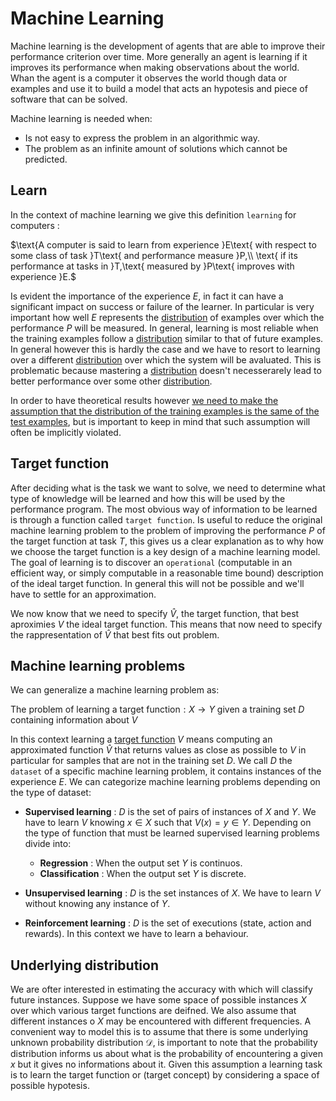 # Machine Learning

Machine learning is the development of agents that are able to improve their performance criterion over time. More generally an agent is learning if it improves its performance when making observations about the world. Whan the agent is a computer it observes the world though data or examples and use it to build a model that acts an hypotesis and piece of software that can be solved.

Machine learning is needed when:

- Is not easy to express the problem in an algorithmic way.
- The problem as an infinite amount of solutions which cannot be predicted.

## Learn

In the context of machine learning we give this definition `learning` for computers :

$\text{A computer is said to learn from experience }E\text{ with respect to some class of task }T\text{ and performance measure }P,\\ \text{ if its performance at tasks in }T,\text{ measured by }P\text{ improves with experience }E.$

Is evident the importance of the experience $E$, in fact it can have a significant impact on success or failure of the learner.
In particular is very important how well $E$ represents the [distribution](#underlying-distribution) of examples over which the performance $P$ will be measured. In general, learning is most reliable when the training examples follow a [distribution](#underlying-distribution) similar to that of future examples.
In general however this is hardly the case and we have to resort to learning over a different [distribution](#underlying-distribution) over which the system will be avaluated. This is problematic because mastering a [distribution](#underlying-distribution) doesn't necesserarely lead to better performance over some other [distribution](#underlying-distribution).

In order to have theoretical results however [we need to make the assumption that the distribution of the training examples is the same of the test examples](./SupervisedLearning.MD/#the-inductive-learning-hypotesis), but is important to keep in mind that such assumption will often be implicitly violated.

## Target function

After deciding what is the task we want to solve, we need to determine what type of knowledge will be learned and how this will be used by the performance program.
The most obvious way of information to be learned is through a function called `target function`.
Is useful to reduce the original machine learning problem to the problem of improving the performance $P$ of the target function at task $T$, this gives us a clear explanation as to why how we choose the target function is a key design of a machine learning model.
The goal of learning is to discover an `operational` (computable in an efficient way, or simply computable in a reasonable time bound) description of the ideal target function.
In general this will not be possible and we'll have to settle for an approximation.

We now know that we need to specify $\hat{V}$, the target function, that best aproximies $V$ the ideal target function.
This means that now need to specify the rappresentation of $\hat{V}$ that best fits out problem.

## Machine learning problems

We can generalize a machine learning problem as:

$\text{The problem of learning a target function}:X\rightarrow{Y}\text{ given a training set }D\text{ containing information about }V$

In this context learning a [target function](#target-function) $V$ means computing an approximated function $\hat{V}$ that returns values as close as possible to $V$ in particular for samples that are not in the training set $D$.
We call $D$ the `dataset` of a specific machine learning problem, it contains instances of the experience $E$.
We can categorize machine learning problems depending on the type of dataset:

- **Supervised learning** : $D$ is the set of pairs of instances of $X$ and $Y$. We have to learn $V$ knowing $x\in{X}$ such that $V(x)=y\in{Y}$. Depending on the type of function that must be learned supervised learning problems divide into:

  - **Regression** : When the output set $Y$ is continuos.
  - **Classification** : When the output set $Y$ is discrete.

- **Unsupervised learning** : $D$ is the set instances of $X$. We have to learn $V$ without knowing any instance of $Y$.
- **Reinforcement learning** : $D$ is the set of executions (state, action and rewards). In this context we have to learn a behaviour.

## Underlying distribution

We are ofter interested in estimating the accuracy with which will classify future instances.
Suppose we have some space of possible instances $X$ over which various target functions are deifned. We also assume that different instances o $X$ may be encountered with different frequencies.
A convenient way to model this is to assume that there is some underlying unknown probability distribution $\mathcal{D}$, is important to note that the probability distribution informs us about what is the probability of encountering a given $x$ but it gives no informations about it. Given this assumption a learning task is to learn the target function or (target concept) by considering a space of possible hypotesis.
